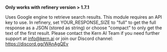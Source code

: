 **Only works with refinery version > 1.7.1**  

Uses Google engine to retrieve search results. This module requires an API key to use. In refinery, set YOUR_RESPONSE_SIZE to "full" to get the full response as a JSON (stored as string) or choose "compact" to only get the text of the first result. Please contact the Kern AI Team if you need further support at info@kern.ai or join our Discord channel: https://discord.gg/WAnAgQEv 
